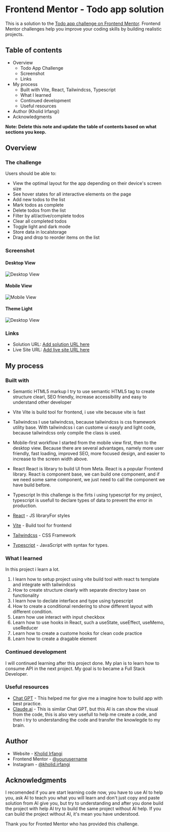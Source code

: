 # Frontend Mentor - Todo app solution

This is a solution to the [Todo app challenge on Frontend Mentor](https://www.frontendmentor.io/challenges/todo-app-Su1_KokOW). Frontend Mentor challenges help you improve your coding skills by building realistic projects. 

## Table of contents

- Overview
  - Todo App Challenge
  - Screenshot
  - Links
- My process
  - Built with Vite, React, Tailwindcss, Typescript
  - What I learned
  - Continued development
  - Useful resources
- Author (Kholid Irfangi)
- Acknowledgments

**Note: Delete this note and update the table of contents based on what sections you keep.**

## Overview

### The challenge

Users should be able to:

- View the optimal layout for the app depending on their device's screen size
- See hover states for all interactive elements on the page
- Add new todos to the list
- Mark todos as complete
- Delete todos from the list
- Filter by all/active/complete todos
- Clear all completed todos
- Toggle light and dark mode
- Store data in localstorage
- Drag and drop to reorder items on the list

### Screenshot

#### Desktop View
![Desktop View](./ss/todo-app-desktop.png)

#### Mobile View
![Mobile View](./ss/todo-app-mobile.png)

#### Theme Light
![Desktop View](./ss/todo-light.png)


### Links

- Solution URL: [Add solution URL here](https://github.com/kholidirfangi/todo-app)
- Live Site URL: [Add live site URL here](https://todo-app-one-theta-37.vercel.app/)

## My process

### Built with

- Semantic HTML5 markup
  I try to use semantic HTML5 tag to create structure clearl, SEO friendly, increase accessibility and easy to understand other developer

- Vite
  Vite is build tool for frontend, i use vite because vite is fast

- Tailwindcss
  I use tailwindcss, because tailwindcss is css framework utility base. With tailwindcss i can custome ui easyly and light code, because tailwindcss only compile the class is used.

- Mobile-first workflow
  I started from the mobile view first, then to the desktop view. Because there are several advantages, namely more user friendly, fast loading, improved SEO, more focused design, and easier to increase to the screen width above.

- React
  React is library to build UI from Meta. React is a popular Frontend library. React is component base, we can build one component, and if we need some same component, we just need to call the component we have build before.

- Typescript
  In this challenge is the firts i using typescript for my project, typescript is usefull to declare types of data to prevent the error in production.

- [React](https://reactjs.org/) - JS libraryFor styles
- [Vite](https://vite.dev/) - Build tool for frontend
- [Tailwindcss](https://tailwindcss.com/) - CSS Framework
- [Typescript](https://www.typescriptlang.org/) - JavaScript with syntax for types.


### What I learned

In this project i learn a lot.
1. I learn how to setup project using vite build tool with react ts template and integrate with tailwindcss
2. How to create structure clearly with separate directory base on functionality
3. I learn how to declate interface and type using typescript
4. How to create a conditional rendering to show different layout with different condition.
5. Learn how use interact with input checkbox
6. Learn how to use hooks in React, such a useState, useEffect, useMemo, useReducer
7. Learn how to create a custome hooks for clean code practice
8. Learn how to create a dragable element


### Continued development

I will continued learning after this project done. My plan is to learn how to consume API in the next project. My goal is to became a Full Stack Developer.


### Useful resources

- [Chat GPT](https://www.example.com) - This helped me for give me a imagine how to build app with best practice.
- [Claude.ai](https://claude.ai/) - This is similar Chat GPT, but this AI is can show the visual from the code, this is also very usefull  to help me create a code, and then i try to understanding the code and transfer the knowlegde to my brain.


## Author

- Website - [Kholid Irfangi](https://new-portfolio-lovat-kappa.vercel.app/)
- Frontend Mentor - [@yourusername](https://www.frontendmentor.io/profile/yourusername)
- Instagram - [@kholid.irfangi](https://www.instagram.com/kholid.irfangi)


## Acknowledgments

I recomended if you are start learning code now, you have to use AI to help you, ask AI to teach you what you will learn and don't just copy and paste solution from AI give you, but try to understanding and after you done build the project with help AI try to build the same project without AI help. If you can build the project without AI, it's mean you have understood.

Thank you for Fronted Mentor who has provided this challenge.

